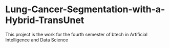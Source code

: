 # Lung-Cancer-Segmentation-with-a-Hybrid-TransUnet
This project is the work for the fourth semester of btech in Artificial Intelligence and Data Science 
